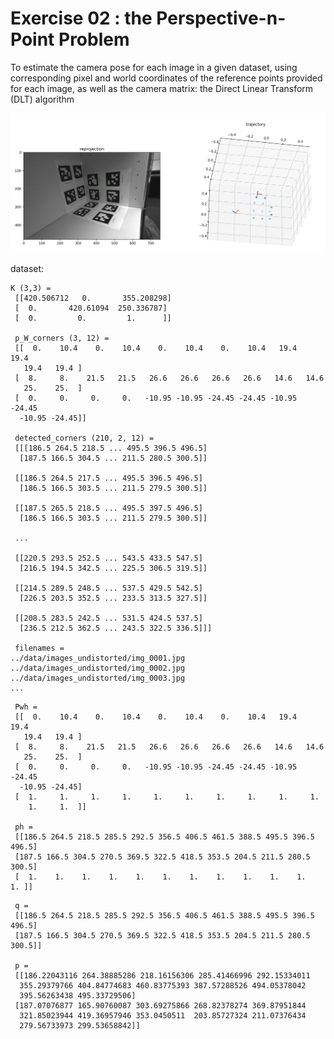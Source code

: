 # Exercise 02 : the Perspective-n-Point Problem

To estimate the camera pose for each image in a given dataset, using corresponding pixel and world coordinates of the reference points provided for each image, as well as the camera matrix: the Direct Linear Transform (DLT) algorithm

<img src="https://github.com/teruyuki-yamasaki/VAMR/blob/main/exercise02/results/pnp.png"/>


dataset:
```
K (3,3) = 
 [[420.506712   0.       355.208298]
 [  0.       420.61094  250.336787]
 [  0.         0.         1.      ]]

 p_W_corners (3, 12) =  
 [[  0.    10.4    0.    10.4    0.    10.4    0.    10.4   19.4   19.4
   19.4   19.4 ]
 [  8.     8.    21.5   21.5   26.6   26.6   26.6   26.6   14.6   14.6
   25.    25.  ]
 [  0.     0.     0.     0.   -10.95 -10.95 -24.45 -24.45 -10.95 -24.45
  -10.95 -24.45]]

 detected_corners (210, 2, 12) =  
 [[[186.5 264.5 218.5 ... 495.5 396.5 496.5]
  [187.5 166.5 304.5 ... 211.5 280.5 300.5]]

 [[186.5 264.5 217.5 ... 495.5 396.5 496.5]
  [186.5 166.5 303.5 ... 211.5 279.5 300.5]]

 [[187.5 265.5 218.5 ... 495.5 397.5 496.5]
  [186.5 166.5 303.5 ... 211.5 279.5 300.5]]

 ...

 [[220.5 293.5 252.5 ... 543.5 433.5 547.5]
  [216.5 194.5 342.5 ... 225.5 306.5 319.5]]

 [[214.5 289.5 248.5 ... 537.5 429.5 542.5]
  [226.5 203.5 352.5 ... 233.5 313.5 327.5]]

 [[208.5 283.5 242.5 ... 531.5 424.5 537.5]
  [236.5 212.5 362.5 ... 243.5 322.5 336.5]]]

 filenames = 
../data/images_undistorted/img_0001.jpg
../data/images_undistorted/img_0002.jpg
../data/images_undistorted/img_0003.jpg
...
```

```
 Pwh = 
 [[  0.    10.4    0.    10.4    0.    10.4    0.    10.4   19.4   19.4
   19.4   19.4 ]
 [  8.     8.    21.5   21.5   26.6   26.6   26.6   26.6   14.6   14.6
   25.    25.  ]
 [  0.     0.     0.     0.   -10.95 -10.95 -24.45 -24.45 -10.95 -24.45
  -10.95 -24.45]
 [  1.     1.     1.     1.     1.     1.     1.     1.     1.     1.
    1.     1.  ]]

 ph = 
 [[186.5 264.5 218.5 285.5 292.5 356.5 406.5 461.5 388.5 495.5 396.5 496.5]
 [187.5 166.5 304.5 270.5 369.5 322.5 418.5 353.5 204.5 211.5 280.5 300.5]
 [  1.    1.    1.    1.    1.    1.    1.    1.    1.    1.    1.    1. ]]
```


```
 q = 
 [[186.5 264.5 218.5 285.5 292.5 356.5 406.5 461.5 388.5 495.5 396.5 496.5]
 [187.5 166.5 304.5 270.5 369.5 322.5 418.5 353.5 204.5 211.5 280.5 300.5]]

 p = 
 [[186.22043116 264.38885286 218.16156306 285.41466996 292.15334011
  355.29379766 404.84774683 460.83775393 387.57288526 494.05378042
  395.56263438 495.33729506]
 [187.07076877 165.90760087 303.69275866 268.82378274 369.87951844
  321.85023944 419.36957946 353.0450511  203.85727324 211.07376434
  279.56733973 299.53658842]]

```
